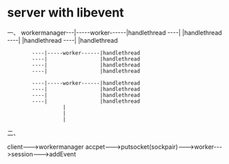 # server with libevent
一、
workermanager---|-----worker------|handlethread
            ----|                 |handlethread
            ----|                 |handlethread
            ----|                 |handlethread
            
            ----|-----worker------|handlethread
            ----|                 |handlethread
            ----|                 |handlethread
            ----|                 |handlethread
            
            ----|-----worker------|handlethread
            ----|                 |handlethread
            ----|                 |handlethread
            ----|                 |handlethread
                      |
                      |
                      |
二、

client--->workermanager accpet--->putsocket(sockpair)--->worker--->session--->addEvent 
